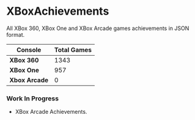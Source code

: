 # XBoxAchievements
All XBox 360, XBox One and XBox Arcade games achievements in JSON format.


| Console         | Total Games |
| --------------- | ----------- |
| **XBox 360**    | 1343        |
| **XBox One**    | 957         |
| **Xbox Arcade** | 0           |


### Work In Progress
- XBox Arcade Achievements.
